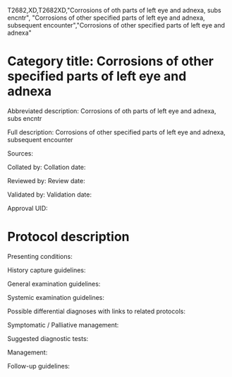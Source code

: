 T2682,XD,T2682XD,"Corrosions of oth parts of left eye and adnexa, subs encntr", "Corrosions of other specified parts of left eye and adnexa, subsequent encounter","Corrosions of other specified parts of left eye and adnexa"
# Category title: Corrosions of other specified parts of left eye and adnexa

Abbreviated description: Corrosions of oth parts of left eye and adnexa, subs encntr

Full description: Corrosions of other specified parts of left eye and adnexa, subsequent encounter

Sources:

Collated by:
Collation date:

Reviewed by:
Review date:

Validated by:
Validation date:

Approval UID:

# Protocol description

Presenting conditions:

History capture guidelines:

General examination guidelines:

Systemic examination guidelines:

Possible differential diagnoses with links to related protocols:

Symptomatic / Palliative management:

Suggested diagnostic tests:

Management:

Follow-up guidelines:
